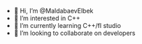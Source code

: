 - 👋 Hi, I’m @MaldabaevElbek
- 👀 I’m interested in C++
- 🌱 I’m currently learning C++/fl studio
- 💞️ I’m looking to collaborate on developers

<!---
MaldabaevElbek/MaldabaevElbek is a ✨ special ✨ repository because its `README.md` (this file) appears on your GitHub profile.
You can click the Preview link to take a look at your changes.
--->
